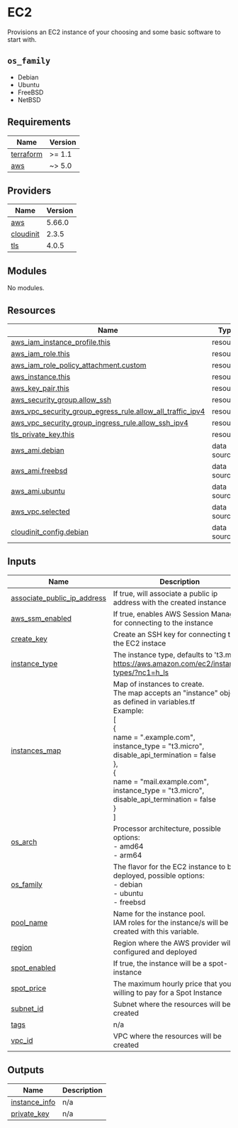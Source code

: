 # EC2

Provisions an EC2 instance of your choosing and some basic software to start with.

## `os_family`

* Debian
* Ubuntu
* FreeBSD
* NetBSD


<!-- BEGIN_TF_DOCS -->
## Requirements

| Name | Version |
|------|---------|
| <a name="requirement_terraform"></a> [terraform](#requirement\_terraform) | >= 1.1 |
| <a name="requirement_aws"></a> [aws](#requirement\_aws) | ~> 5.0 |

## Providers

| Name | Version |
|------|---------|
| <a name="provider_aws"></a> [aws](#provider\_aws) | 5.66.0 |
| <a name="provider_cloudinit"></a> [cloudinit](#provider\_cloudinit) | 2.3.5 |
| <a name="provider_tls"></a> [tls](#provider\_tls) | 4.0.5 |

## Modules

No modules.

## Resources

| Name | Type |
|------|------|
| [aws_iam_instance_profile.this](https://registry.terraform.io/providers/hashicorp/aws/latest/docs/resources/iam_instance_profile) | resource |
| [aws_iam_role.this](https://registry.terraform.io/providers/hashicorp/aws/latest/docs/resources/iam_role) | resource |
| [aws_iam_role_policy_attachment.custom](https://registry.terraform.io/providers/hashicorp/aws/latest/docs/resources/iam_role_policy_attachment) | resource |
| [aws_instance.this](https://registry.terraform.io/providers/hashicorp/aws/latest/docs/resources/instance) | resource |
| [aws_key_pair.this](https://registry.terraform.io/providers/hashicorp/aws/latest/docs/resources/key_pair) | resource |
| [aws_security_group.allow_ssh](https://registry.terraform.io/providers/hashicorp/aws/latest/docs/resources/security_group) | resource |
| [aws_vpc_security_group_egress_rule.allow_all_traffic_ipv4](https://registry.terraform.io/providers/hashicorp/aws/latest/docs/resources/vpc_security_group_egress_rule) | resource |
| [aws_vpc_security_group_ingress_rule.allow_ssh_ipv4](https://registry.terraform.io/providers/hashicorp/aws/latest/docs/resources/vpc_security_group_ingress_rule) | resource |
| [tls_private_key.this](https://registry.terraform.io/providers/hashicorp/tls/latest/docs/resources/private_key) | resource |
| [aws_ami.debian](https://registry.terraform.io/providers/hashicorp/aws/latest/docs/data-sources/ami) | data source |
| [aws_ami.freebsd](https://registry.terraform.io/providers/hashicorp/aws/latest/docs/data-sources/ami) | data source |
| [aws_ami.ubuntu](https://registry.terraform.io/providers/hashicorp/aws/latest/docs/data-sources/ami) | data source |
| [aws_vpc.selected](https://registry.terraform.io/providers/hashicorp/aws/latest/docs/data-sources/vpc) | data source |
| [cloudinit_config.debian](https://registry.terraform.io/providers/hashicorp/cloudinit/latest/docs/data-sources/config) | data source |

## Inputs

| Name | Description | Type | Default | Required |
|------|-------------|------|---------|:--------:|
| <a name="input_associate_public_ip_address"></a> [associate\_public\_ip\_address](#input\_associate\_public\_ip\_address) | If true, will associate a public ip address with the created instance | `bool` | `false` | no |
| <a name="input_aws_ssm_enabled"></a> [aws\_ssm\_enabled](#input\_aws\_ssm\_enabled) | If true, enables AWS Session Manager for connecting to the instance | `string` | `true` | no |
| <a name="input_create_key"></a> [create\_key](#input\_create\_key) | Create an SSH key for connecting to the EC2 instace | `bool` | `true` | no |
| <a name="input_instance_type"></a> [instance\_type](#input\_instance\_type) | The instance type, defaults to 't3.micro'<br>https://aws.amazon.com/ec2/instance-types/?nc1=h_ls | `string` | `"t3.micro"` | no |
| <a name="input_instances_map"></a> [instances\_map](#input\_instances\_map) | Map of instances to create.<br>The map accepts an "instance" object as defined in variables.tf<br>Example:<br>[<br>  {<br>    name = ".example.com",<br>    instance\_type = "t3.micro",<br>    disable\_api\_termination = false<br>  },<br>  {<br>    name = "mail.example.com",<br>    instance\_type = "t3.micro",<br>    disable\_api\_termination = false<br>  }<br>] | <pre>list(object({<br>    name                    = string<br>    instance_type           = string<br>    disable_api_termination = bool<br>    }<br>  ))</pre> | n/a | yes |
| <a name="input_os_arch"></a> [os\_arch](#input\_os\_arch) | Processor architecture, possible options:<br>- amd64<br>- arm64 | `string` | `"amd64"` | no |
| <a name="input_os_family"></a> [os\_family](#input\_os\_family) | The flavor for the EC2 instance to be deployed, possible options:<br>  - debian<br>  - ubuntu<br>  - freebsd | `string` | `"debian"` | no |
| <a name="input_pool_name"></a> [pool\_name](#input\_pool\_name) | Name for the instance pool.<br>IAM roles for the instance/s will be created with this variable. | `string` | n/a | yes |
| <a name="input_region"></a> [region](#input\_region) | Region where the AWS provider will be configured and deployed | `string` | `"us-east-1"` | no |
| <a name="input_spot_enabled"></a> [spot\_enabled](#input\_spot\_enabled) | If true, the instance will be a spot-instance | `string` | `false` | no |
| <a name="input_spot_price"></a> [spot\_price](#input\_spot\_price) | The maximum hourly price that you're willing to pay for a Spot Instance | `number` | `0.005` | no |
| <a name="input_subnet_id"></a> [subnet\_id](#input\_subnet\_id) | Subnet where the resources will be created | `string` | n/a | yes |
| <a name="input_tags"></a> [tags](#input\_tags) | n/a | `map(string)` | `{}` | no |
| <a name="input_vpc_id"></a> [vpc\_id](#input\_vpc\_id) | VPC where the resources will be created | `string` | n/a | yes |

## Outputs

| Name | Description |
|------|-------------|
| <a name="output_instance_info"></a> [instance\_info](#output\_instance\_info) | n/a |
| <a name="output_private_key"></a> [private\_key](#output\_private\_key) | n/a |
<!-- END_TF_DOCS -->
